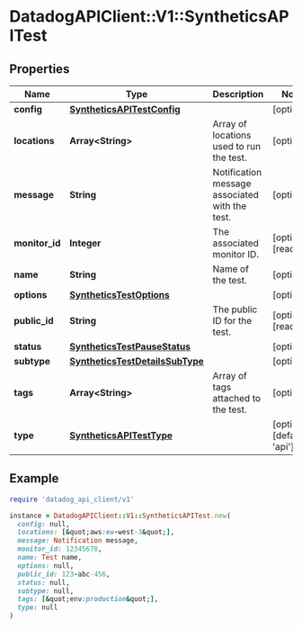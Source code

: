 # DatadogAPIClient::V1::SyntheticsAPITest

## Properties

| Name           | Type                                                                | Description                                    | Notes                                |
| -------------- | ------------------------------------------------------------------- | ---------------------------------------------- | ------------------------------------ |
| **config**     | [**SyntheticsAPITestConfig**](SyntheticsAPITestConfig.md)           |                                                | [optional]                           |
| **locations**  | **Array&lt;String&gt;**                                             | Array of locations used to run the test.       | [optional]                           |
| **message**    | **String**                                                          | Notification message associated with the test. | [optional]                           |
| **monitor_id** | **Integer**                                                         | The associated monitor ID.                     | [optional][readonly]                 |
| **name**       | **String**                                                          | Name of the test.                              | [optional]                           |
| **options**    | [**SyntheticsTestOptions**](SyntheticsTestOptions.md)               |                                                | [optional]                           |
| **public_id**  | **String**                                                          | The public ID for the test.                    | [optional][readonly]                 |
| **status**     | [**SyntheticsTestPauseStatus**](SyntheticsTestPauseStatus.md)       |                                                | [optional]                           |
| **subtype**    | [**SyntheticsTestDetailsSubType**](SyntheticsTestDetailsSubType.md) |                                                | [optional]                           |
| **tags**       | **Array&lt;String&gt;**                                             | Array of tags attached to the test.            | [optional]                           |
| **type**       | [**SyntheticsAPITestType**](SyntheticsAPITestType.md)               |                                                | [optional][default to &#39;api&#39;] |

## Example

```ruby
require 'datadog_api_client/v1'

instance = DatadogAPIClient::V1::SyntheticsAPITest.new(
  config: null,
  locations: [&quot;aws:eu-west-3&quot;],
  message: Notification message,
  monitor_id: 12345678,
  name: Test name,
  options: null,
  public_id: 123-abc-456,
  status: null,
  subtype: null,
  tags: [&quot;env:production&quot;],
  type: null
)
```

